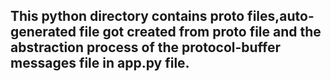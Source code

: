 ## This python directory contains proto files,auto-generated file got created from proto file and the abstraction process of the protocol-buffer messages file in app.py file.
